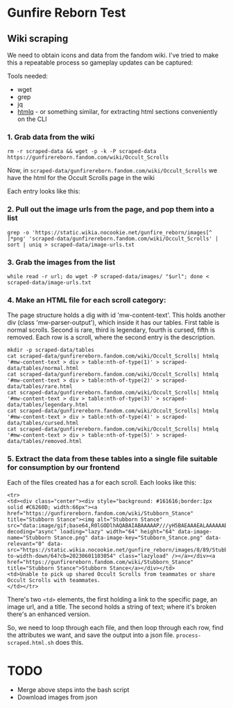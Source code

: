 # Gunfire Reborn Test

## Wiki scraping

We need to obtain icons and data from the fandom wiki. I've tried to make this a repeatable process so gameplay updates can be captured:

Tools needed:
- wget
- grep
- jq
- [htmlq](https://github.com/mgdm/htmlq) - or something similar, for extracting html sections conveniently on the CLI

### 1. Grab data from the wiki
`rm -r scraped-data && wget -p -k -P scraped-data https://gunfirereborn.fandom.com/wiki/Occult_Scrolls`

Now, in `scraped-data/gunfirereborn.fandom.com/wiki/Occult_Scrolls` we have the html for the Occult Scrolls page in the wiki

Each entry looks like this:

### 2. Pull out the image urls from the page, and pop them into a list
`grep -o 'https://static.wikia.nocookie.net/gunfire_reborn/images[^ ]*png' 'scraped-data/gunfirereborn.fandom.com/wiki/Occult_Scrolls' | sort | uniq > scraped-data/image-urls.txt`

### 3. Grab the images from the list
`while read -r url; do wget -P scraped-data/images/ "$url"; done < scraped-data/image-urls.txt`

### 4. Make an HTML file for each scroll category:
The page structure holds a dig with id 'mw-content-text'. This holds another div (class 'mw-parser-output'), which inside it has our tables.
First table is normal scrolls. Second is rare, third is legendary, fourth is cursed, fifth is removed. Each row is a scroll, where the second entry is the description.

```
mkdir -p scraped-data/tables
cat scraped-data/gunfirereborn.fandom.com/wiki/Occult_Scrolls| htmlq '#mw-content-text > div > table:nth-of-type(1)' > scraped-data/tables/normal.html
cat scraped-data/gunfirereborn.fandom.com/wiki/Occult_Scrolls| htmlq '#mw-content-text > div > table:nth-of-type(2)' > scraped-data/tables/rare.html
cat scraped-data/gunfirereborn.fandom.com/wiki/Occult_Scrolls| htmlq '#mw-content-text > div > table:nth-of-type(3)' > scraped-data/tables/legendary.html
cat scraped-data/gunfirereborn.fandom.com/wiki/Occult_Scrolls| htmlq '#mw-content-text > div > table:nth-of-type(4)' > scraped-data/tables/cursed.html
cat scraped-data/gunfirereborn.fandom.com/wiki/Occult_Scrolls| htmlq '#mw-content-text > div > table:nth-of-type(5)' > scraped-data/tables/removed.html
```

### 5. Extract the data from these tables into a single file suitable for consumption by our frontend

Each of the files created has a <tr> for each scroll. Each looks like this:

```
<tr>
<td><div class="center"><div style="background: #161616;border:1px solid #C6260D; width:66px"><a href="https://gunfirereborn.fandom.com/wiki/Stubborn_Stance" title="Stubborn Stance"><img alt="Stubborn Stance" src="data:image/gif;base64,R0lGODlhAQABAIABAAAAAP///yH5BAEAAAEALAAAAAABAAEAQAICTAEAOw%3D%3D" decoding="async" loading="lazy" width="64" height="64" data-image-name="Stubborn Stance.png" data-image-key="Stubborn_Stance.png" data-relevant="0" data-src="https://static.wikia.nocookie.net/gunfire_reborn/images/8/89/Stubborn_Stance.png/revision/latest/scale-to-width-down/64?cb=20230601103054" class="lazyload" /></a></div><a href="https://gunfirereborn.fandom.com/wiki/Stubborn_Stance" title="Stubborn Stance">Stubborn Stance</a></div></td>
<td>Unable to pick up shared Occult Scrolls from teammates or share Occult Scrolls with teammates.
</td></tr>
```

There's two `<td>` elements, the first holding a link to the specific page, an image url, and a title.
The second holds a string of text; where it's broken there's an enhanced version.

So, we need to loop through each file, and then loop through each row, find the attributes we want, and save the output into a json file.
`process-scraped.html.sh` does this.





# TODO

- Merge above steps into the bash script
- Download images from json
